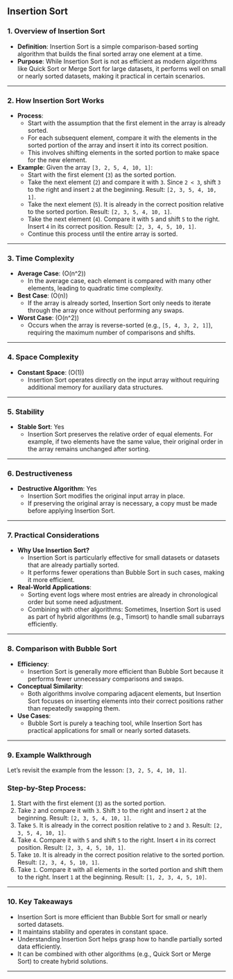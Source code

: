 ## Insertion Sort

### **1. Overview of Insertion Sort**

- **Definition**: Insertion Sort is a simple comparison-based sorting algorithm that builds the final sorted array one element at a time.
- **Purpose**: While Insertion Sort is not as efficient as modern algorithms like Quick Sort or Merge Sort for large datasets, it performs well on small or nearly sorted datasets, making it practical in certain scenarios.

---

### **2. How Insertion Sort Works**

- **Process**:
    - Start with the assumption that the first element in the array is already sorted.
    - For each subsequent element, compare it with the elements in the sorted portion of the array and insert it into its correct position.
    - This involves shifting elements in the sorted portion to make space for the new element.
- **Example**: Given the array `[3, 2, 5, 4, 10, 1]`:
    - Start with the first element (`3`) as the sorted portion.
    - Take the next element (`2`) and compare it with `3`. Since `2 < 3`, shift `3` to the right and insert `2` at the beginning. Result: `[2, 3, 5, 4, 10, 1]`.
    - Take the next element (`5`). It is already in the correct position relative to the sorted portion. Result: `[2, 3, 5, 4, 10, 1]`.
    - Take the next element (`4`). Compare it with `5` and shift `5` to the right. Insert `4` in its correct position. Result: `[2, 3, 4, 5, 10, 1]`.
    - Continue this process until the entire array is sorted.

---

### **3. Time Complexity**

- **Average Case**: \(O(n^2)\)
    - In the average case, each element is compared with many other elements, leading to quadratic time complexity.
- **Best Case**: \(O(n)\)
    - If the array is already sorted, Insertion Sort only needs to iterate through the array once without performing any swaps.
- **Worst Case**: \(O(n^2)\)
    - Occurs when the array is reverse-sorted (e.g., `[5, 4, 3, 2, 1]`), requiring the maximum number of comparisons and shifts.

---

### **4. Space Complexity**

- **Constant Space**: \(O(1)\)
    - Insertion Sort operates directly on the input array without requiring additional memory for auxiliary data structures.

---

### **5. Stability**

- **Stable Sort**: Yes
    - Insertion Sort preserves the relative order of equal elements. For example, if two elements have the same value, their original order in the array remains unchanged after sorting.

---

### **6. Destructiveness**

- **Destructive Algorithm**: Yes
    - Insertion Sort modifies the original input array in place.
    - If preserving the original array is necessary, a copy must be made before applying Insertion Sort.

---

### **7. Practical Considerations**

- **Why Use Insertion Sort?**
    - Insertion Sort is particularly effective for small datasets or datasets that are already partially sorted.
    - It performs fewer operations than Bubble Sort in such cases, making it more efficient.
- **Real-World Applications**:
    - Sorting event logs where most entries are already in chronological order but some need adjustment.
    - Combining with other algorithms: Sometimes, Insertion Sort is used as part of hybrid algorithms (e.g., Timsort) to handle small subarrays efficiently.

---

### **8. Comparison with Bubble Sort**

- **Efficiency**:
    - Insertion Sort is generally more efficient than Bubble Sort because it performs fewer unnecessary comparisons and swaps.
- **Conceptual Similarity**:
    - Both algorithms involve comparing adjacent elements, but Insertion Sort focuses on inserting elements into their correct positions rather than repeatedly swapping them.
- **Use Cases**:
    - Bubble Sort is purely a teaching tool, while Insertion Sort has practical applications for small or nearly sorted datasets.

---

### **9. Example Walkthrough**

Let’s revisit the example from the lesson: `[3, 2, 5, 4, 10, 1]`.

### **Step-by-Step Process**:

1. Start with the first element (`3`) as the sorted portion.
2. Take `2` and compare it with `3`. Shift `3` to the right and insert `2` at the beginning. Result: `[2, 3, 5, 4, 10, 1]`.
3. Take `5`. It is already in the correct position relative to `2` and `3`. Result: `[2, 3, 5, 4, 10, 1]`.
4. Take `4`. Compare it with `5` and shift `5` to the right. Insert `4` in its correct position. Result: `[2, 3, 4, 5, 10, 1]`.
5. Take `10`. It is already in the correct position relative to the sorted portion. Result: `[2, 3, 4, 5, 10, 1]`.
6. Take `1`. Compare it with all elements in the sorted portion and shift them to the right. Insert `1` at the beginning. Result: `[1, 2, 3, 4, 5, 10]`.

---

### **10. Key Takeaways**

- Insertion Sort is more efficient than Bubble Sort for small or nearly sorted datasets.
- It maintains stability and operates in constant space.
- Understanding Insertion Sort helps grasp how to handle partially sorted data efficiently.
- It can be combined with other algorithms (e.g., Quick Sort or Merge Sort) to create hybrid solutions.

---
